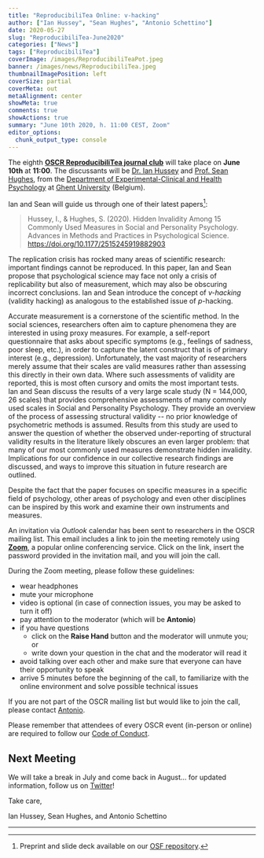 ```yaml
---
title: "ReproducibiliTea Online: v-hacking"
author: ["Ian Hussey", "Sean Hughes", "Antonio Schettino"]
date: 2020-05-27
slug: "ReproducibiliTea-June2020"
categories: ["News"]
tags: ["ReproducibiliTea"]
coverImage: /images/ReproducibiliTeaPot.jpeg
banner: /images/news/ReproducibiliTea.jpeg
thumbnailImagePosition: left
coverSize: partial
coverMeta: out
metaAlignment: center
showMeta: true
comments: true
showActions: true
summary: "June 10th 2020, h. 11:00 CEST, Zoom"
editor_options: 
  chunk_output_type: console
---
```


The eighth [**OSCR ReproducibiliTea journal club**](https://www.openscience-rotterdam.com/2019/10/announcement-reproducibilitea/) will take place on **June 10th** at **11:00**. The discussants will be [Dr. Ian Hussey](https://twitter.com/ianhussey) and [Prof. Sean Hughes](https://www.drseanhughes.com/), from the [Department of Experimental-Clinical and Health Psychology](https://www.ugent.be/pp/ekgp/en) at [Ghent University](https://www.ugent.be/en) (Belgium).

Ian and Sean will guide us through one of their latest papers[^1]:

> Hussey, I., & Hughes, S. (2020). Hidden Invalidity Among 15 Commonly Used Measures in Social and Personality Psychology. Advances in Methods and Practices in Psychological Science. https://doi.org/10.1177/2515245919882903

The replication crisis has rocked many areas of scientific research: important findings cannot be reproduced. In this paper, Ian and Sean propose that psychological science may face not only a crisis of replicability but also of measurement, which may also be obscuring incorrect conclusions. Ian and Sean introduce the concept of *v-hacking* (validity hacking) as analogous to the established issue of *p*-hacking.   
   
Accurate measurement is a cornerstone of the scientific method. In the social sciences, researchers often aim to capture phenomena they are interested in using proxy measures. For example, a self-report questionnaire that asks about specific symptoms (e.g., feelings of sadness, poor sleep, etc.), in order to capture the latent construct that is of primary interest (e.g., depression). Unfortunately, the vast majority of researchers merely assume that their scales are valid measures rather than assessing this directly in their own data. Where such assessments of validity are reported, this is most often cursory and omits the most important tests.   
Ian and Sean discuss the results of a very large scale study (N = 144,000, 26 scales) that provides comprehensive assessments of many commonly used scales in Social and Personality Psychology. They provide an overview of the process of assessing structural validity -- no prior knowledge of psychometric methods is assumed. Results from this study are used to answer the question of whether the observed under-reporting of structural validity results in the literature likely obscures an even larger problem: that many of our most commonly used measures demonstrate hidden invalidity. Implications for our confidence in our collective research findings are discussed, and ways to improve this situation in future research are outlined.

Despite the fact that the paper focuses on specific measures in a specific field of psychology, other areas of psychology and even other disciplines can be inspired by this work and examine their own instruments and measures.

An invitation via *Outlook* calendar has been sent to researchers in the OSCR mailing list. This email includes a link to join the meeting remotely using [**Zoom**](https://zoom.us/), a popular online conferencing service. Click on the link, insert the password provided in the invitation mail, and you will join the call.

During the Zoom meeting, please follow these guidelines:

* wear headphones
* mute your microphone
* video is optional (in case of connection issues, you may be asked to turn it off)
* pay attention to the moderator (which will be **Antonio**)
* if you have questions
  - click on the **Raise Hand** button and the moderator will unmute you; or
  - write down your question in the chat and the moderator will read it
* avoid talking over each other and make sure that everyone can have their opportunity to speak
* arrive 5 minutes before the beginning of the call, to familiarize with the online environment and solve possible technical issues

If you are not part of the OSCR mailing list but would like to join the call, please contact [Antonio](mailto:schettino@eur.nl).

Please remember that attendees of every OSCR event (in-person or online) are required to follow our [Code of Conduct](https://www.openscience-rotterdam.com/coc/).

## Next Meeting

We will take a break in July and come back in August... for updated information, follow us on [Twitter](https://twitter.com/OSCRotterdam)!

Take care,

Ian Hussey, Sean Hughes, and Antonio Schettino

***
[^1]: Preprint and slide deck available on our [OSF repository](https://osf.io/yk9pf/).


